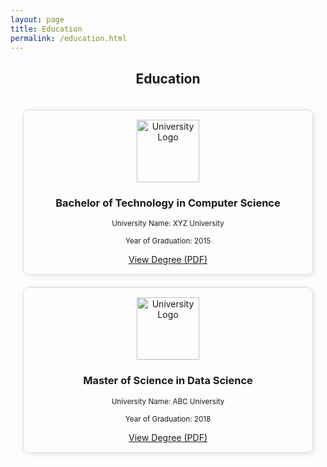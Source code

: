 ```yaml
---
layout: page
title: Education
permalink: /education.html
---
```


<h2 style="text-align: center;">Education</h2>

<div style="display: grid; grid-template-columns: repeat(auto-fit, minmax(250px, 1fr)); gap: 20px; justify-content: center; align-items: center; padding: 20px;">

  <div style="text-align: center; border: 1px solid #ddd; padding: 15px; border-radius: 10px; box-shadow: 2px 2px 10px rgba(0, 0, 0, 0.1);">
    <img src="{{ "/assets/img/university1.jpg" | relative_url }}" width="100" alt="University Logo">
    <h3>Bachelor of Technology in Computer Science</h3>
    <p><small>University Name: XYZ University</small></p>
    <p><small>Year of Graduation: 2015</small></p>
    <a href="pdf/degree-btech.pdf" target="_blank">View Degree (PDF)</a>
  </div>

  <div style="text-align: center; border: 1px solid #ddd; padding: 15px; border-radius: 10px; box-shadow: 2px 2px 10px rgba(0, 0, 0, 0.1);">
    <img src="{{ "/assets/img/university2.jpg" | relative_url }}" width="100" alt="University Logo">
    <h3>Master of Science in Data Science</h3>
    <p><small>University Name: ABC University</small></p>
    <p><small>Year of Graduation: 2018</small></p>
    <a href="pdf/degree-msc.pdf" target="_blank">View Degree (PDF)</a>
  </div>

</div>
